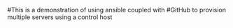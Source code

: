 #This is a demonstration of using ansible coupled with 
#GitHub to provision multiple servers using a control host
